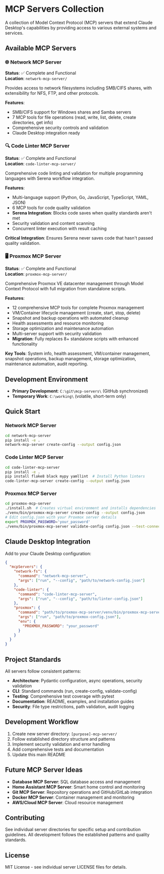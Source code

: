# MCP Servers Collection

A collection of Model Context Protocol (MCP) servers that extend Claude Desktop's capabilities by providing access to various external systems and services.

## Available MCP Servers

### 🌐 Network MCP Server
**Status**: ✅ Complete and Functional  
**Location**: `network-mcp-server/`

Provides access to network filesystems including SMB/CIFS shares, with extensibility for NFS, FTP, and other protocols.

**Features**:
- SMB/CIFS support for Windows shares and Samba servers
- 7 MCP tools for file operations (read, write, list, delete, create directories, get info)
- Comprehensive security controls and validation
- Claude Desktop integration ready

### 🔍 Code Linter MCP Server  
**Status**: ✅ Complete and Functional  
**Location**: `code-linter-mcp-server/`

Comprehensive code linting and validation for multiple programming languages with Serena workflow integration.

**Features**:
- Multi-language support (Python, Go, JavaScript, TypeScript, YAML, JSON)
- 6 MCP tools for code quality validation
- **Serena Integration**: Blocks code saves when quality standards aren't met
- Security validation and content scanning
- Concurrent linter execution with result caching

**Critical Integration**: Ensures Serena never saves code that hasn't passed quality validation.

### 🖥️ Proxmox MCP Server
**Status**: ✅ Complete and Functional  
**Location**: `proxmox-mcp-server/`

Comprehensive Proxmox VE datacenter management through Model Context Protocol with full migration from standalone scripts.

**Features**:
- 12 comprehensive MCP tools for complete Proxmox management
- VM/Container lifecycle management (create, start, stop, delete)
- Snapshot and backup operations with automated cleanup
- Health assessments and resource monitoring
- Storage optimization and maintenance automation
- Multi-server support with security validation
- **Migration**: Fully replaces 8+ standalone scripts with enhanced functionality

**Key Tools**: System info, health assessment, VM/container management, snapshot operations, backup management, storage optimization, maintenance automation, audit reporting.

## Development Environment

- **Primary Development**: `C:\git\mcp-servers\` (GitHub synchronized)
- **Temporary Work**: `C:\working\` (volatile, short-term only)

## Quick Start

### Network MCP Server
```bash
cd network-mcp-server
pip install -e .
network-mcp-server create-config --output config.json
```

### Code Linter MCP Server
```bash
cd code-linter-mcp-server  
pip install -e .
pip install flake8 black mypy yamllint  # Install Python linters
code-linter-mcp-server create-config --output config.json
```

### Proxmox MCP Server
```bash
cd proxmox-mcp-server
./install.sh  # Creates virtual environment and installs dependencies
./venv/bin/proxmox-mcp-server create-config --output config.json
# Edit config.json with your Proxmox server details
export PROXMOX_PASSWORD='your_password'
./venv/bin/proxmox-mcp-server validate-config config.json --test-connection
```

## Claude Desktop Integration

Add to your Claude Desktop configuration:

```json
{
  "mcpServers": {
    "network-fs": {
      "command": "network-mcp-server",
      "args": ["run", "--config", "path/to/network-config.json"]
    },
    "code-linter": {
      "command": "code-linter-mcp-server", 
      "args": ["run", "--config", "path/to/linter-config.json"]
    },
    "proxmox": {
      "command": "path/to/proxmox-mcp-server/venv/bin/proxmox-mcp-server",
      "args": ["run", "path/to/proxmox-config.json"],
      "env": {
        "PROXMOX_PASSWORD": "your_password"
      }
    }
  }
}
```

## Project Standards

All servers follow consistent patterns:
- **Architecture**: Pydantic configuration, async operations, security validation
- **CLI**: Standard commands (run, create-config, validate-config)
- **Testing**: Comprehensive test coverage with pytest
- **Documentation**: README, examples, and installation guides
- **Security**: File type restrictions, path validation, audit logging

## Development Workflow

1. Create new server directory: `[purpose]-mcp-server/`
2. Follow established directory structure and patterns
3. Implement security validation and error handling
4. Add comprehensive tests and documentation
5. Update this main README

## Future MCP Server Ideas

- **Database MCP Server**: SQL database access and management
- **Home Assistant MCP Server**: Smart home control and monitoring  
- **Git MCP Server**: Repository operations and GitHub/GitLab integration
- **Docker MCP Server**: Container management and monitoring
- **AWS/Cloud MCP Server**: Cloud resource management

## Contributing

See individual server directories for specific setup and contribution guidelines. All development follows the established patterns and quality standards.

## License

MIT License - see individual server LICENSE files for details.
